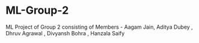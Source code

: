 # ML-Group-2
ML Project of Group 2 consisting of Members - Aagam Jain, Aditya Dubey , Dhruv Agrawal , Divyansh Bohra , Hanzala Saify
